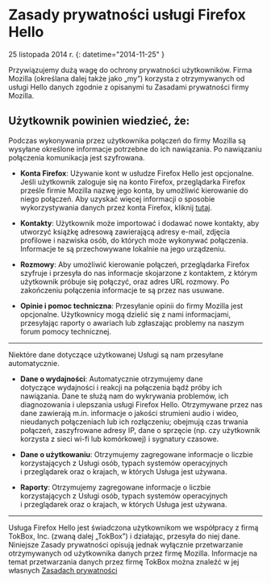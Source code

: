 # Zasady prywatności usługi Firefox Hello

25 listopada 2014 r.
{: datetime="2014-11-25" }

Przywiązujemy dużą wagę do ochrony prywatności użytkowników. Firma Mozilla (określana dalej także jako „my”) korzysta z otrzymywanych od usługi Hello danych zgodnie z opisanymi tu Zasadami prywatności firmy Mozilla.

## Użytkownik powinien wiedzieć, że:

Podczas wykonywania przez użytkownika połączeń do firmy Mozilla są wysyłane określone informacje potrzebne do ich nawiązania. Po nawiązaniu połączenia komunikacja jest szyfrowana.

* **Konta Firefox**: Używanie kont w usłudze Firefox Hello jest opcjonalne.  Jeśli użytkownik zaloguje się na konto Firefox, przeglądarka Firefox prześle firmie Mozilla nazwę jego konta, by umożliwić kierowanie do niego połączeń. Aby uzyskać więcej informacji o sposobie wykorzystywania danych przez konta Firefox, kliknij [tutaj](https://www.mozilla.org/privacy/firefox-cloud/).

* **Kontakty**: Użytkownik może importować i dodawać nowe kontakty, aby utworzyć książkę adresową zawierającą adresy e-mail, zdjęcia profilowe i nazwiska osób, do których może wykonywać połączenia.  Informacje te są przechowywane lokalnie na jego urządzeniu.

* **Rozmowy**: Aby umożliwić kierowanie połączeń, przeglądarka Firefox szyfruje i przesyła do nas informacje skojarzone z kontaktem, z którym użytkownik próbuje się połączyć, oraz adres URL rozmowy. Po zakończeniu połączenia informacje te są przez nas usuwane.

* **Opinie i pomoc techniczna**: Przesyłanie opinii do firmy Mozilla jest opcjonalne.  Użytkownicy mogą dzielić się z nami informacjami, przesyłając raporty o awariach lub zgłaszając problemy na naszym forum pomocy technicznej.

---------------------------------------

Niektóre dane dotyczące użytkowanej Usługi są nam przesyłane automatycznie.

* **Dane o wydajności**: Automatycznie otrzymujemy dane dotyczące wydajności i reakcji na połączenia bądź próby ich nawiązania. Dane te służą nam do wykrywania problemów, ich diagnozowania i ulepszania usługi Firefox Hello.  Otrzymywane przez nas dane zawierają m.in. informacje o jakości strumieni audio i wideo, nieudanych połączeniach lub ich rozłączeniu; obejmują czas trwania połączeń, zaszyfrowane adresy IP, dane o sprzęcie (np. czy użytkownik korzysta z sieci wi-fi lub komórkowej) i sygnatury czasowe.

* **Dane o użytkowaniu**: Otrzymujemy zagregowane informacje o liczbie korzystających z Usługi osób, typach systemów operacyjnych i przeglądarek oraz o krajach, w których Usługa jest używana.

* **Raporty**: Otrzymujemy zagregowane informacje o liczbie korzystających z Usługi osób, typach systemów operacyjnych i przeglądarek oraz o krajach, w których Usługa jest używana.

---------------------------------------

Usługa Firefox Hello jest świadczona użytkownikom we współpracy z firmą TokBox, Inc. (zwaną dalej „TokBox”) i działając, przesyła do niej dane.  Niniejsze Zasady prywatności opisują jednak wyłącznie przetwarzanie otrzymywanych od użytkownika danych przez firmę Mozilla. Informacje na temat przetwarzania danych przez firmę TokBox można znaleźć w jej własnych [Zasadach prywatności]( https://tokbox.com/support/privacy-policy)
